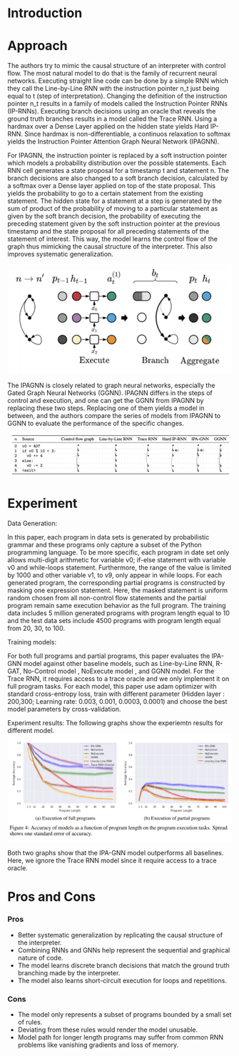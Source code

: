 # Introduction

# Approach

The authors try to mimic the causal structure of an interpreter with control flow. The most natural model to do that is the family of recurrent neural networks. Executing straight line code can be done by a simple RNN which they call the Line-by-Line RNN with the instruction pointer n_t just being equal to t (step of interpretation). Changing the definition of the instruction pointer n_t results in a family of models called the Instruction Pointer RNNs (IP-RNNs). Executing branch decisions using an oracle that reveals the ground truth branches results in a model called the Trace RNN. Using a hardmax over a Dense Layer applied on the hidden state yields Hard IP-RNN. Since hardmax is non-differentiable, a continuos relaxation to softmax yields the Instruction Pointer Attention Graph Neural Network (IPAGNN).

For IPAGNN, the instruction pointer is replaced by a soft instruction pointer which models a probability distribution over the possible statements. Each RNN cell generates a state proposal for a timestamp t and statement n. The branch decisions are also changed to a soft branch decision, calculated by a softmax over a Dense layer applied on top of the state proposal. This yields the probability to go to a certain statement from the existing statement. The hidden state for a statement at a step is generated by the sum of product of the probability of moving to a particular statement as given by the soft branch decision, the probability of executing the preceding statement given by the soft instruction pointer at the previous timestamp and the state proposal for all preceding statements of the statement of interest. This way, the model learns the control flow of the graph thus mimicking the causal structure of the interpreter. This also improves systematic generalization.

![model](images/model.png)

The IPAGNN is closely related to graph neural networks, especially the Gated Graph Neural Networks (GGNN). IPAGNN differs in the steps of control and execution, and one can get the GGNN from IPAGNN by replacing these two steps. Replacing one of them yields a model in between, and the authors compare the series of models from IPAGNN to GGNN to evaluate the performance of the specific changes.

![comparison](images/comparison.png)

# Experiment

Data Generation:

In this paper, each program in data sets is generated by probabilistic grammar and these programs only capture a subset of the Python programming language. To be more specific, each program in date set only allows multi-digit arithmetic for variable v0; if-else statement with variable v0 and while-loops statement. Furthermore, the range of the value is limited by 1000 and other variable v1, to v9, only appear in while loops. For each generated program, the corresponding partial programs is constructed by masking one expression
statement. Here, the masked statement is uniform random chosen from all non-control flow statements and the partial program remain same execution behavior as the full program.
The training data includes 5 million generated programs with program length equal to 10 and the test data sets include 4500 programs with program length equal from 20, 30, to 100.

Training models:

For both full programs and partial programs, this paper evaluates the IPA-GNN model against other baseline models, such as Line-by-Line RNN, R-GAT, No-Control model , NoExecute model , and GGNN model. For the Trace RNN, it requires access to a trace oracle and we only implement it on full program tasks. For each model, this paper use adam optimizer with standard cross-entropy loss, train with different parameter (Hidden layer : 200,300; Learning rate: 0.003, 0.001, 0.0003, 0.0001) and choose the best model parameters by cross-validation.

Experiment results:
The following graphs show the experiemtn results for different model.
![model](images/graph.png)

Both two graphs show that the IPA-GNN model outperforms all baselines. Here, we ignore the Trace RNN model since it require access to a trace oracle. 

# Pros and Cons

### Pros

- Better systematic generalization by replicating the causal structure of the interpreter.
- Combining RNNs and GNNs help represent the sequential and graphical nature of code.
- The model learns discrete branch decisions that match the ground truth branching made by the interpreter.
- The model also learns short-circuit execution for loops and repetitions.

### Cons

- The model only represents a subset of programs bounded by a small set of rules.
- Deviating from these rules would render the model unusable.
- Model path for longer length programs may suffer from common RNN problems like vanishing gradients and loss of memory.
